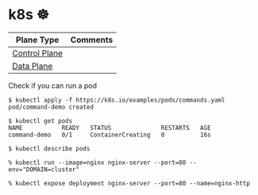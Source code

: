 # k8s :wheel_of_dharma: 

| Plane Type | Comments |
|------------|----------|
| [Control Plane](control-plane.md) | | 
| [Data Plane](data-plane.md) | | 


Check if you can run a pod

```
$ kubectl apply -f https://k8s.io/examples/pods/commands.yaml
pod/command-demo created
```

```
$ kubectl get pods
NAME           READY   STATUS              RESTARTS   AGE
command-demo   0/1     ContainerCreating   0          16s
```

```
$ kubectl describe pods
```

```
% kubectl run --image=nginx nginx-server --port=80 --env="DOMAIN=cluster"
```

```
% kubectl expose deployment nginx-server --port=80 --name=nginx-http     
```
